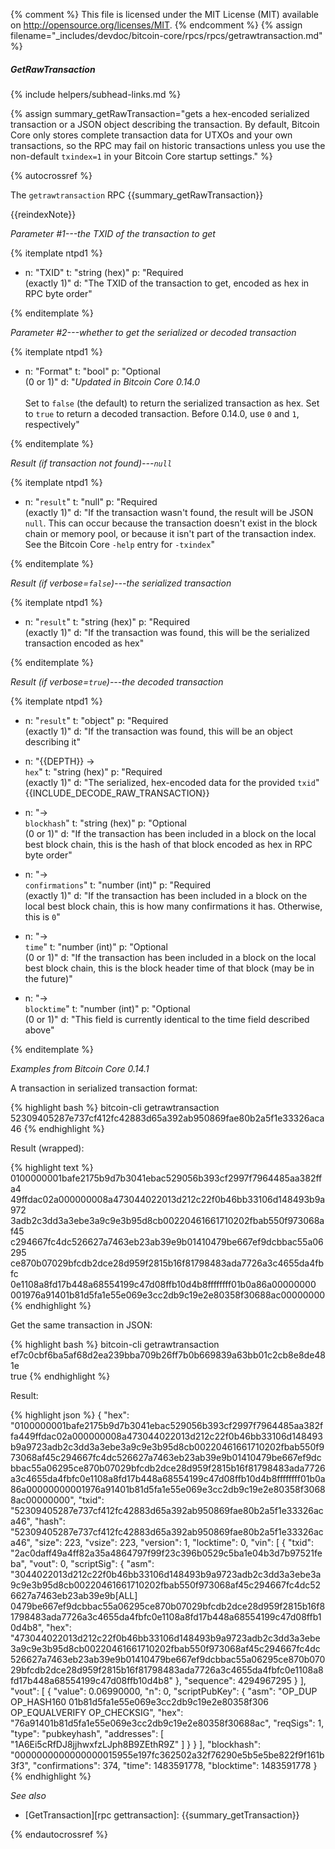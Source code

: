 ﻿{% comment %}
This file is licensed under the MIT License (MIT) available on
http://opensource.org/licenses/MIT.
{% endcomment %}
{% assign filename="_includes/devdoc/bitcoin-core/rpcs/rpcs/getrawtransaction.md" %}

##### GetRawTransaction
{% include helpers/subhead-links.md %}

{% assign summary_getRawTransaction="gets a hex-encoded serialized transaction or a JSON object describing the transaction. By default, Bitcoin Core only stores complete transaction data for UTXOs and your own transactions, so the RPC may fail on historic transactions unless you use the non-default `txindex=1` in your Bitcoin Core startup settings." %}

{% autocrossref %}

The `getrawtransaction` RPC {{summary_getRawTransaction}}

{{reindexNote}}

*Parameter #1---the TXID of the transaction to get*

{% itemplate ntpd1 %}
- n: "TXID"
  t: "string (hex)"
  p: "Required<br>(exactly 1)"
  d: "The TXID of the transaction to get, encoded as hex in RPC byte order"

{% enditemplate %}

*Parameter #2---whether to get the serialized or decoded transaction*

{% itemplate ntpd1 %}
- n: "Format"
  t: "bool"
  p: "Optional<br>(0 or 1)"
  d: "*Updated in Bitcoin Core 0.14.0*<br><br>Set to `false` (the default) to return the serialized transaction as hex.  Set to `true` to return a decoded transaction.  Before 0.14.0, use `0` and `1`, respectively"

{% enditemplate %}

*Result (if transaction not found)---`null`*

{% itemplate ntpd1 %}
- n: "`result`"
  t: "null"
  p: "Required<br>(exactly 1)"
  d: "If the transaction wasn't found, the result will be JSON `null`.  This can occur because the transaction doesn't exist in the block chain or memory pool, or because it isn't part of the transaction index.  See the Bitcoin Core `-help` entry for `-txindex`"

{% enditemplate %}

*Result (if verbose=`false`)---the serialized transaction*

{% itemplate ntpd1 %}
- n: "`result`"
  t: "string (hex)"
  p: "Required<br>(exactly 1)"
  d: "If the transaction was found, this will be the serialized transaction encoded as hex"

{% enditemplate %}

*Result (if verbose=`true`)---the decoded transaction*

{% itemplate ntpd1 %}
- n: "`result`"
  t: "object"
  p: "Required<br>(exactly 1)"
  d: "If the transaction was found, this will be an object describing it"

- n: "{{DEPTH}} →<br>`hex`"
  t: "string (hex)"
  p: "Required<br>(exactly 1)"
  d: "The serialized, hex-encoded data for the provided `txid`"   
{{INCLUDE_DECODE_RAW_TRANSACTION}}
- n: "→<br>`blockhash`"
  t: "string (hex)"
  p: "Optional<br>(0 or 1)"
  d: "If the transaction has been included in a block on the local best block chain, this is the hash of that block encoded as hex in RPC byte order"

- n: "→<br>`confirmations`"
  t: "number (int)"
  p: "Required<br>(exactly 1)"
  d: "If the transaction has been included in a block on the local best block chain, this is how many confirmations it has.  Otherwise, this is `0`"

- n: "→<br>`time`"
  t: "number (int)"
  p: "Optional<br>(0 or 1)"
  d: "If the transaction has been included in a block on the local best block chain, this is the block header time of that block (may be in the future)"

- n: "→<br>`blocktime`"
  t: "number (int)"
  p: "Optional<br>(0 or 1)"
  d: "This field is currently identical to the time field described above"

{% enditemplate %}

*Examples from Bitcoin Core 0.14.1*

A transaction in serialized transaction format:

{% highlight bash %}
bitcoin-cli getrawtransaction \
  52309405287e737cf412fc42883d65a392ab950869fae80b2a5f1e33326aca46
{% endhighlight %}

Result (wrapped):

{% highlight text %}
0100000001bafe2175b9d7b3041ebac529056b393cf2997f7964485aa382ffa4\
49ffdac02a000000008a473044022013d212c22f0b46bb33106d148493b9a972\
3adb2c3dd3a3ebe3a9c9e3b95d8cb00220461661710202fbab550f973068af45\
c294667fc4dc526627a7463eb23ab39e9b01410479be667ef9dcbbac55a06295\
ce870b07029bfcdb2dce28d959f2815b16f81798483ada7726a3c4655da4fbfc\
0e1108a8fd17b448a68554199c47d08ffb10d4b8ffffffff01b0a86a00000000\
001976a91401b81d5fa1e55e069e3cc2db9c19e2e80358f30688ac00000000
{% endhighlight %}

Get the same transaction in JSON:

{% highlight bash %}
bitcoin-cli getrawtransaction \
ef7c0cbf6ba5af68d2ea239bba709b26ff7b0b669839a63bb01c2cb8e8de481e \
true
{% endhighlight %}

Result:

{% highlight json %}
{
    "hex": "0100000001bafe2175b9d7b3041ebac529056b393cf2997f7964485aa382ffa449ffdac02a000000008a473044022013d212c22f0b46bb33106d148493b9a9723adb2c3dd3a3ebe3a9c9e3b95d8cb00220461661710202fbab550f973068af45c294667fc4dc526627a7463eb23ab39e9b01410479be667ef9dcbbac55a06295ce870b07029bfcdb2dce28d959f2815b16f81798483ada7726a3c4655da4fbfc0e1108a8fd17b448a68554199c47d08ffb10d4b8ffffffff01b0a86a00000000001976a91401b81d5fa1e55e069e3cc2db9c19e2e80358f30688ac00000000",
    "txid": "52309405287e737cf412fc42883d65a392ab950869fae80b2a5f1e33326aca46",
    "hash": "52309405287e737cf412fc42883d65a392ab950869fae80b2a5f1e33326aca46",
    "size": 223,
    "vsize": 223,
    "version": 1,
    "locktime": 0,
    "vin": [
        {
            "txid": "2ac0daff49a4ff82a35a4864797f99f23c396b0529c5ba1e04b3d7b97521feba",
            "vout": 0,
            "scriptSig": {
                "asm": "3044022013d212c22f0b46bb33106d148493b9a9723adb2c3dd3a3ebe3a9c9e3b95d8cb00220461661710202fbab550f973068af45c294667fc4dc526627a7463eb23ab39e9b[ALL] 0479be667ef9dcbbac55a06295ce870b07029bfcdb2dce28d959f2815b16f81798483ada7726a3c4655da4fbfc0e1108a8fd17b448a68554199c47d08ffb10d4b8",
                "hex": "473044022013d212c22f0b46bb33106d148493b9a9723adb2c3dd3a3ebe3a9c9e3b95d8cb00220461661710202fbab550f973068af45c294667fc4dc526627a7463eb23ab39e9b01410479be667ef9dcbbac55a06295ce870b07029bfcdb2dce28d959f2815b16f81798483ada7726a3c4655da4fbfc0e1108a8fd17b448a68554199c47d08ffb10d4b8"
            },
            "sequence": 4294967295
        }
    ],
    "vout": [
        {
            "value": 0.06990000,
            "n": 0,
            "scriptPubKey": {
                "asm": "OP_DUP OP_HASH160 01b81d5fa1e55e069e3cc2db9c19e2e80358f306 OP_EQUALVERIFY OP_CHECKSIG",
                "hex": "76a91401b81d5fa1e55e069e3cc2db9c19e2e80358f30688ac",
                "reqSigs": 1,
                "type": "pubkeyhash",
                "addresses": [
                    "1A6Ei5cRfDJ8jjhwxfzLJph8B9ZEthR9Z"
                ]
            }
        }
    ],
    "blockhash": "0000000000000000015955e197fc362502a32f76290e5b5e5be822f9f161b3f3",
    "confirmations": 374,
    "time": 1483591778,
    "blocktime": 1483591778
}
{% endhighlight %}

*See also*

* [GetTransaction][rpc gettransaction]: {{summary_getTransaction}}

{% endautocrossref %}
